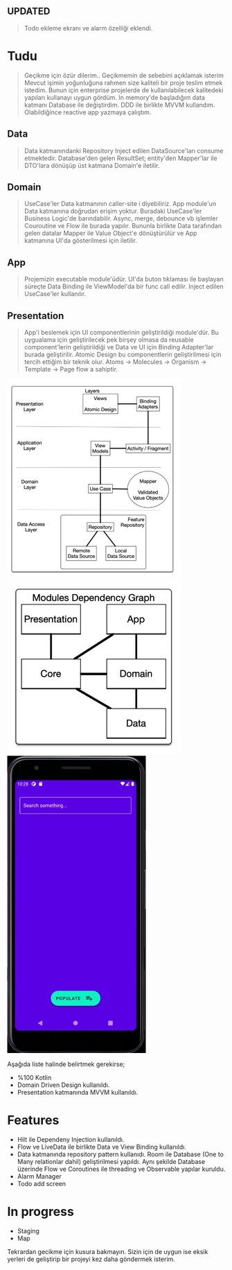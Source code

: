 ## UPDATED
> Todo ekleme ekranı ve alarm özelliği eklendi.

# Tudu

> Geçikme için özür dilerim.. Geçikmemin de sebebini açıklamak isterim
 Mevcut işimin yoğunluğuna rahmen size kaliteli bir proje teslim etmek istedim. 
 Bunun için enterprise projelerde de kullanılabilecek kalitedeki yapıları kullanayı uygun gördüm.
 In memory'de başladığım data katmanı Database ile değiştirdim. 
 DDD ile birlikte MVVM kullandım. Olabildiğince reactive app yazmaya çalıştım.

## Data
> Data katmanındanki Repository Inject edilen DataSource'ları consume etmektedir.
  Database'den gelen ResultSet; entity'den Mapper'lar ile DTO'lara dönüşüp
  üst katmana Domain'e iletilir.

## Domain
> UseCase'ler Data katmanının caller-site i diyebiliriz. 
  App module'un Data katmanına doğrudan erişim yoktur. 
  Buradaki UseCase'ler Business Logic'de barındabilir. 
  Async, merge, debounce vb işlemler Couroutine ve Flow ile burada yapılır.
  Bununla birlikte Data tarafından gelen datalar Mapper ile Value Object'e dönüştürülür
  ve App katmanına UI'da gösterilmesi için iletilir.

## App
> Projemizin executable module'üdür. UI'da buton tıklaması ile başlayan süreçte
  Data Binding ile ViewModel'da bir func call edilir. Inject edilen UseCase'ler
  kullanılır.

## Presentation
> App'i beslemek için UI componentlerinin geliştirildiği module'dür.
  Bu uygualama için geliştirilecek pek birşey olmasa da reusable component'lerin
  geliştirildiği ve Data ve UI için Binding Adapter'lar burada geliştirilir.
  Atomic Design bu componentlerin geliştirilmesi için tercih ettiğim bir teknik olur.
  Atoms -> Molecules -> Organism -> Template -> Page flow a sahiptir.


![Arch Diagram](art/arch.png?raw=true "Arch Diagram")
![Depdency Diagram](art/dependency.png?raw=true "Dependency Diagram")
![App](art/vid.gif?raw=true "App")

Aşağıda liste halinde belirtmek gerekirse;


  - %100 Kotlin
  - Domain Driven Design kullanıldı.
  - Presentation katmanında MVVM kullanıldı.

# Features

  - Hilt ile Dependeny Injection kullanıldı.
  - Flow ve LiveData ile birlikte Data ve View Binding kullanıldı.
  - Data katmanında repository pattern kullanıdı. 
  Room ile Database (One to Many relationlar dahil) geliştirilmesi yapıldı. 
  Aynı şekilde Database üzerinde Flow ve Coroutines ile threading ve Observable yapılar kuruldu.
  - Alarm Manager
  - Todo add screen
 
# In progress
  - Staging
  - Map

Tekrardan gecikme için kusura bakmayın. Sizin için de uygun ise eksik yerleri de geliştirip bir projeyi kez daha göndermek isterim.
